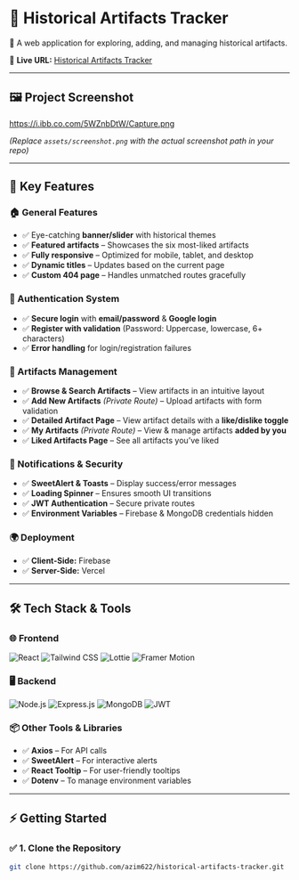 # 📜 Historical Artifacts Tracker

📌 A web application for exploring, adding, and managing historical artifacts.

🔗 **Live URL:** [Historical Artifacts Tracker](https://histrorical-artifacts-tracker.web.app)

---

## 🖼️ Project Screenshot

https://i.ibb.co.com/5WZnbDtW/Capture.png

*(Replace `assets/screenshot.png` with the actual screenshot path in your repo)*

---

## 🚀 Key Features

### 🏠 General Features
- ✅ Eye-catching **banner/slider** with historical themes
- ✅ **Featured artifacts** – Showcases the six most-liked artifacts
- ✅ **Fully responsive** – Optimized for mobile, tablet, and desktop
- ✅ **Dynamic titles** – Updates based on the current page
- ✅ **Custom 404 page** – Handles unmatched routes gracefully

### 🔐 Authentication System
- ✅ **Secure login** with **email/password** & **Google login**
- ✅ **Register with validation** (Password: Uppercase, lowercase, 6+ characters)
- ✅ **Error handling** for login/registration failures

### 🏺 Artifacts Management
- ✅ **Browse & Search Artifacts** – View artifacts in an intuitive layout
- ✅ **Add New Artifacts** *(Private Route)* – Upload artifacts with form validation
- ✅ **Detailed Artifact Page** – View artifact details with a **like/dislike toggle**
- ✅ **My Artifacts** *(Private Route)* – View & manage artifacts **added by you**
- ✅ **Liked Artifacts Page** – See all artifacts you’ve liked

### 🔔 Notifications & Security
- ✅ **SweetAlert & Toasts** – Display success/error messages
- ✅ **Loading Spinner** – Ensures smooth UI transitions
- ✅ **JWT Authentication** – Secure private routes
- ✅ **Environment Variables** – Firebase & MongoDB credentials hidden

### 🌍 Deployment
- ✅ **Client-Side:** Firebase
- ✅ **Server-Side:** Vercel

---

## 🛠️ Tech Stack & Tools

### 🌐 Frontend
![React](https://img.shields.io/badge/React-20232A?style=for-the-badge&logo=react&logoColor=61DAFB)
![Tailwind CSS](https://img.shields.io/badge/TailwindCSS-38B2AC?style=for-the-badge&logo=tailwind-css&logoColor=white)
![Lottie](https://img.shields.io/badge/Lottie-FF9900?style=for-the-badge&logo=lottie&logoColor=white)
![Framer Motion](https://img.shields.io/badge/Framer_Motion-0055FF?style=for-the-badge&logo=framer&logoColor=white)

### 🖥 Backend
![Node.js](https://img.shields.io/badge/Node.js-43853D?style=for-the-badge&logo=node.js&logoColor=white)
![Express.js](https://img.shields.io/badge/Express.js-000000?style=for-the-badge&logo=express&logoColor=white)
![MongoDB](https://img.shields.io/badge/MongoDB-4EA94B?style=for-the-badge&logo=mongodb&logoColor=white)
![JWT](https://img.shields.io/badge/JWT-000000?style=for-the-badge&logo=json-web-tokens&logoColor=white)

### 📦 Other Tools & Libraries
- ✅ **Axios** – For API calls
- ✅ **SweetAlert** – For interactive alerts
- ✅ **React Tooltip** – For user-friendly tooltips
- ✅ **Dotenv** – To manage environment variables

---

## ⚡ Getting Started

### ✅ 1. Clone the Repository
```bash
git clone https://github.com/azim622/historical-artifacts-tracker.git
